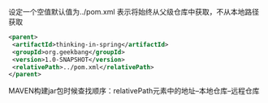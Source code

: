 设定一个空值默认值为../pom.xml 表示将始终从父级仓库中获取，不从本地路径获取

```xml
<parent>  
 <artifactId>thinking-in-spring</artifactId>  
 <groupId>org.geekbang</groupId>  
 <version>1.0-SNAPSHOT</version>  
 <relativePath>../pom.xml</relativePath>  
</parent>
```

MAVEN构建jar包时候查找顺序：relativePath元素中的地址–本地仓库–远程仓库